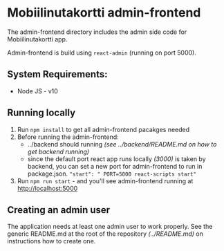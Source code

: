 # Mobiilinutakortti admin-frontend

The admin-frontend directory includes the admin side code for Mobiilinutakortti app.

Admin-frontend is build using `react-admin` (running on port 5000).

## System Requirements:

- Node JS - v10

## Running locally

1. Run `npm install` to get all admin-frontend pacakges needed
2. Before running the admin-frontend:
    *  ../backend should running *(see ../backend/README.md on how to get backend running)*
    * since the default port react app runs locally *(3000)* is taken by backend, you can set a new port for admin-frontend to run in package.json. `"start": " PORT=5000 react-scripts start"`
3. Run `npm run start` - and you'll see admin-frontend running at [http://localhost:5000](http://localhost:5000)

## Creating an admin user

The application needs at least one admin user to work properly. See the generic README.md at the root of the repository *(../README.md)* on instructions how to create one.